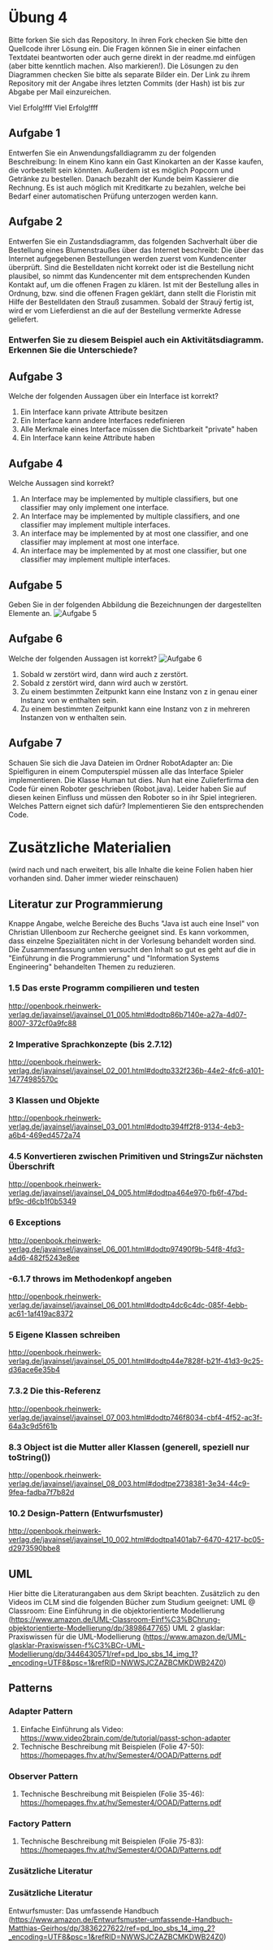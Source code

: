 # Übung 4
Bitte forken Sie sich das Repository. In ihren Fork checken Sie bitte den Quellcode ihrer Lösung ein. Die Fragen können Sie in einer einfachen Textdatei beantworten oder auch gerne direkt in der readme.md einfügen (aber bitte kenntlich machen. Also markieren!). Die Lösungen zu den Diagrammen checken Sie bitte als separate Bilder ein. Der Link zu ihrem Repository mit der Angabe ihres letzten Commits (der Hash) ist bis zur Abgabe per Mail einzureichen.

Viel Erfolg!fff
Viel Erfolg!fff


## Aufgabe 1
Entwerfen Sie ein Anwendungsfalldiagramm zu der folgenden Beschreibung:
In einem Kino kann ein Gast Kinokarten an der Kasse kaufen, die vorbestellt sein könnten. Außerdem
ist es möglich Popcorn und Getränke zu bestellen. Danach bezahlt der Kunde beim Kassierer die
Rechnung. Es ist auch möglich mit Kreditkarte zu bezahlen, welche bei Bedarf einer automatischen
Prüfung unterzogen werden kann.

## Aufgabe 2
Entwerfen Sie ein Zustandsdiagramm, das folgenden Sachverhalt über die Bestellung eines Blumenstraußes
über das Internet beschreibt:
Die über das Internet aufgegebenen Bestellungen werden zuerst vom Kundencenter überprüft. Sind
die Bestelldaten nicht korrekt oder ist die Bestellung nicht plausibel, so nimmt das Kundencenter mit
dem entsprechenden Kunden Kontakt auf, um die offenen Fragen zu klären. Ist mit der Bestellung alles
in Ordnung, bzw. sind die offenen Fragen geklärt, dann stellt die Floristin mit Hilfe der Bestelldaten
den Strauß zusammen. Sobald der Strauÿ fertig ist, wird er vom Lieferdienst an die auf der Bestellung
vermerkte Adresse geliefert.

### Entwerfen Sie zu diesem Beispiel auch ein Aktivitätsdiagramm. Erkennen Sie die Unterschiede?

## Aufgabe 3
Welche der folgenden Aussagen über ein Interface ist korrekt?
1. Ein Interface kann private Attribute besitzen
2. Ein Interface kann andere Interfaces redefinieren
3. Alle Merkmale eines Interface müssen die Sichtbarkeit "private" haben
4. Ein Interface kann keine Attribute haben

## Aufgabe 4
Welche Aussagen sind korrekt?
1. An Interface may be implemented by multiple classifiers, but one classifier may only implement one interface.
2. An Interface may be implemented by multiple classifiers, and one classifier may implement multiple interfaces.
3. An interface may be implemented by at most one classifier, and one classifier may implement at most one interface.
4. An interface may be implemented by at most one classifier, but one classifier may implement multiple interfaces.

## Aufgabe 5
Geben Sie in der folgenden Abbildung die Bezeichnungen der dargestellten Elemente an.
![Aufgabe 5](https://github.com/Reitz86/uebung4/raw/master/aufgabe5.JPG)


## Aufgabe 6
Welche der folgenden Aussagen ist korrekt?
![Aufgabe 6](https://github.com/Reitz86/uebung4/raw/master/aufgabe6.JPG)

1. Sobald w zerstört wird, dann wird auch z zerstört.
2. Sobald z zerstört wird, dann wird auch w zerstört.
3. Zu einem bestimmten Zeitpunkt kann eine Instanz von z in genau einer Instanz von w enthalten sein.
4. Zu einem bestimmten Zeitpunkt kann eine Instanz von z in mehreren Instanzen von w enthalten sein.

## Aufgabe 7
Schauen Sie sich die Java Dateien im Ordner RobotAdapter an: Die Spielfiguren in einem Computerspiel müssen alle das Interface Spieler implementieren. Die Klasse Human tut dies. Nun hat eine Zulieferfirma den Code für einen Roboter geschrieben (Robot.java). Leider haben Sie auf diesen keinen Einfluss und müssen den Roboter so in ihr Spiel integrieren. Welches Pattern eignet sich dafür? Implementieren Sie den entsprechenden Code.

# Zusätzliche Materialien
(wird nach und nach erweitert, bis alle Inhalte die keine Folien haben hier vorhanden sind. Daher immer wieder reinschauen)
## Literatur zur Programmierung
Knappe Angabe, welche Bereiche des Buchs "Java ist auch eine Insel" von Christian Ullenboom zur Recherche geeignet sind. Es kann vorkommen, dass einzelne Spezialitäten nicht in der Vorlesung behandelt worden sind. Die Zusammenfassung unten versucht den Inhalt so gut es geht auf die in "Einführung in die Programmierung" und "Information Systems Engineering" behandelten Themen zu reduzieren.

### 1.5 Das erste Programm compilieren und testen
http://openbook.rheinwerk-verlag.de/javainsel/javainsel_01_005.html#dodtp86b7140e-a27a-4d07-8007-372cf0a9fc88

### 2 Imperative Sprachkonzepte (bis 2.7.12)
http://openbook.rheinwerk-verlag.de/javainsel/javainsel_02_001.html#dodtp332f236b-44e2-4fc6-a101-14774985570c

### 3 Klassen und Objekte
http://openbook.rheinwerk-verlag.de/javainsel/javainsel_03_001.html#dodtp394ff2f8-9134-4eb3-a6b4-469ed4572a74

### 4.5 Konvertieren zwischen Primitiven und StringsZur nächsten Überschrift
http://openbook.rheinwerk-verlag.de/javainsel/javainsel_04_005.html#dodtpa464e970-fb6f-47bd-bf9c-d6cb1f0b5349

### 6 Exceptions
http://openbook.rheinwerk-verlag.de/javainsel/javainsel_06_001.html#dodtp97490f9b-54f8-4fd3-a4d6-482f5243e8ee
### -6.1.7 throws im Methodenkopf angeben
http://openbook.rheinwerk-verlag.de/javainsel/javainsel_06_001.html#dodtp4dc6c4dc-085f-4ebb-ac61-1af419ac8372

### 5 Eigene Klassen schreiben
http://openbook.rheinwerk-verlag.de/javainsel/javainsel_05_001.html#dodtp44e7828f-b21f-41d3-9c25-d36ace6e35b4

### 7.3.2 Die this-Referenz
http://openbook.rheinwerk-verlag.de/javainsel/javainsel_07_003.html#dodtp746f8034-cbf4-4f52-ac3f-64a3c9d5f61b

### 8.3 Object ist die Mutter aller Klassen (generell, speziell nur toString())
http://openbook.rheinwerk-verlag.de/javainsel/javainsel_08_003.html#dodtpe2738381-3e34-44c9-9fea-fadba7f7b82d

### 10.2 Design-Pattern (Entwurfsmuster)
http://openbook.rheinwerk-verlag.de/javainsel/javainsel_10_002.html#dodtpa1401ab7-6470-4217-bc05-d2973590bbe8

## UML
Hier bitte die Literaturangaben aus dem Skript beachten. Zusätzlich zu den Videos im CLM  sind die folgenden Bücher zum Studium geeignet:
UML @ Classroom: Eine Einführung in die objektorientierte Modellierung (https://www.amazon.de/UML-Classroom-Einf%C3%BChrung-objektorientierte-Modellierung/dp/3898647765)
UML 2 glasklar: Praxiswissen für die UML-Modellierung (https://www.amazon.de/UML-glasklar-Praxiswissen-f%C3%BCr-UML-Modellierung/dp/3446430571/ref=pd_lpo_sbs_14_img_1?_encoding=UTF8&psc=1&refRID=NWWSJCZAZBCMKDWB24Z0)


## Patterns
### Adapter Pattern
1. Einfache Einführung als Video: https://www.video2brain.com/de/tutorial/passt-schon-adapter
2. Technische Beschreibung mit Beispielen (Folie 47-50): https://homepages.fhv.at/hv/Semester4/OOAD/Patterns.pdf

### Observer Pattern
1. Technische Beschreibung mit Beispielen (Folie 35-46): https://homepages.fhv.at/hv/Semester4/OOAD/Patterns.pdf

### Factory Pattern
1. Technische Beschreibung mit Beispielen (Folie 75-83): https://homepages.fhv.at/hv/Semester4/OOAD/Patterns.pdf

### Zusätzliche Literatur
### Zusätzliche Literatur
Entwurfsmuster: Das umfassende Handbuch (https://www.amazon.de/Entwurfsmuster-umfassende-Handbuch-Matthias-Geirhos/dp/3836227622/ref=pd_lpo_sbs_14_img_2?_encoding=UTF8&psc=1&refRID=NWWSJCZAZBCMKDWB24Z0)




